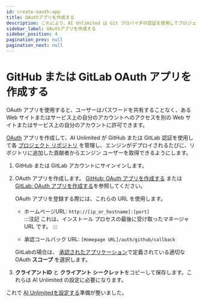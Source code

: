 ```yaml
---
id: create-oauth-app
title: OAuthアプリを作成する
description: これにより、AI Unlimited は Git プロバイダの認証を使用してプロジェクト リポジトリを管理できるようになります。
sidebar_label: OAuthアプリを作成する
sidebar_position: 4
pagination_prev: null
pagination_next: null
---
```


# GitHub または GitLab OAuth アプリを作成する

OAuth アプリを使用すると、ユーザーはパスワードを共有することなく、ある Web サイトまたはサービス上の自分のアカウントへのアクセスを別の Web サイトまたはサービス上の自分のアカウントに許可できます。

[OAuth](https://oauth.net/2/) アプリを作成して、AI Unlimited が GitHub または GitLab 認証を使用して各 [プロジェクト リポジトリ](../glossary.md#project-repository) を管理し、エンジンがデプロイされるたびに、リポジトリに追加した貢献者からエンジン ユーザーを取得できるようにします。

1. GitHub または GitLab アカウントにサインインします。 

2. OAuth アプリを作成します。 [GitHub: OAuth アプリを作成する](https://docs.github.com/en/apps/oauth-apps/building-oauth-apps/creating-an-oauth-app) または [GitLab: OAuth アプリを作成する](https://docs.gitlab.com/ee/integration/oauth_provider.html)を参照してください。
  
    OAuth アプリを登録する際には、これらの URL を使用します。

    - ホームページURL: `http://[ip_or_hostname]:[port]`<br/>
       :::注記
      これは、インストール プロセスの最後に受け取ったマネージャ URL です。
      :::

    - 承認コールバック URL: `[Homepage URL]/auth/github/callback`
    
    GitLabの場合は、 [承認されたアプリケーション](https://docs.gitlab.com/ee/integration/oauth_provider.html#view-all-authorized-applications)で定義されている適切なOAuth **スコープ** を選択します。

3.	**クライアントID** と **クライアント シークレット**をコピーして保存します。これらは AI Unlimited の設定に必要になります。 

これで [AI Unlimitedを設定する](../install-ai-unlimited/setup-ai-unlimited.md)準備が整いました。


